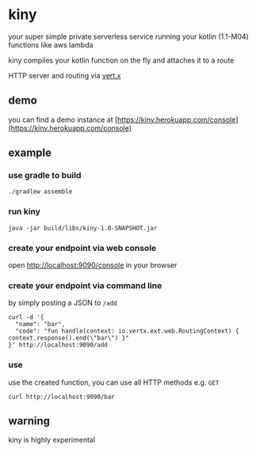 # kiny

your super simple private serverless service running your kotlin (1.1-M04) functions like aws lambda

kiny compiles your kotlin function on the fly and attaches it to a route

HTTP server and routing via [vert.x](https://github.com/vert-x3)

## demo

you can find a demo instance at [https://kiny.herokuapp.com/console](https://kiny.herokuapp.com/console)

## example

### use gradle to build
```./gradlew assemble```

### run kiny
```
java -jar build/libs/kiny-1.0-SNAPSHOT.jar
```

### create your endpoint via web console
open [http://localhost:9090/console](http://localhost:9090/console) in your browser

### create your endpoint via command line
by simply posting a JSON to ```/add```
```
curl -d '{
  "name": "bar",
  "code": "fun handle(context: io.vertx.ext.web.RoutingContext) { context.response().end(\"bar\") }"
}' http://localhost:9090/add
```

### use
use the created function, you can use all HTTP methods e.g. ```GET```
```
curl http://localhost:9090/bar
```

## warning

kiny is highly experimental